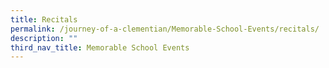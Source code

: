 ```yaml
---
title: Recitals
permalink: /journey-of-a-clementian/Memorable-School-Events/recitals/
description: ""
third_nav_title: Memorable School Events
---
```

